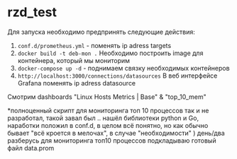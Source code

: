 # rzd_test

Для запуска необходимо предпринять следующие действия:

1. `conf.d/prometheus.yml` - поменять ip adress targets
2. `docker build -t deb-mon .` Необходимо построить image для контейнера, который мы мониторим 
2. `docker-compose up -d` - поднимаем связку необходимых контейнеров
3. `http://localhost:3000/connections/datasources` В веб интерфейсе Grafana поменять ip adress datasource 

Смотрим dashboards   "Linux Hosts Metrics | Base" & "top_10_mem"


*полноценный скрипт для мониторинга топ 10 процессов так и не разработал, такой завал был .. нашёл библиотеки python и Go, наработки положил в conf.d, в целом всё понятно, но как обычно бывает "всё кроется в мелочах", в случае "необходимости" ) день/два разберусь
для мониторинга топ10 процессов подкладываю готовый файл data.prom

